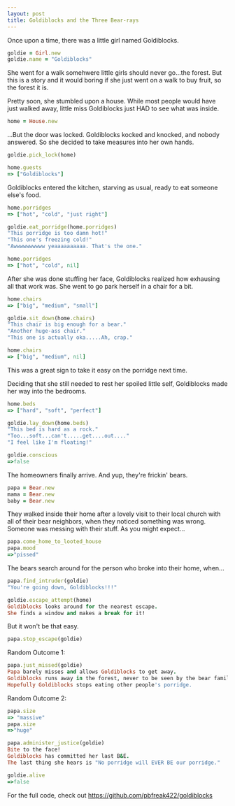 ```yaml
---
layout: post
title: Goldiblocks and the Three Bear-rays
---
```



Once upon a time, there was a little girl named Goldiblocks. 

``` ruby
goldie = Girl.new
goldie.name = "Goldiblocks"
```

She went for a walk somehwere little girls should never go...the forest. But this is a story and it would boring if she just went on a walk to buy fruit, so the forest it is. 

Pretty soon, she stumbled upon a house. While most people would have just walked away, little miss Goldiblocks just HAD to see what was inside.

``` ruby
home = House.new
```

...But the door was locked. Goldiblocks kocked and knocked, and nobody answered. So she decided to take measures into her own hands.

``` ruby
goldie.pick_lock(home)

home.guests 
=> ["Goldiblocks"]
```

Goldiblocks entered the kitchen, starving as usual, ready to eat someone else's food.

``` ruby
home.porridges
=> ["hot", "cold", "just right"]

goldie.eat_porridge(home.porridges)
"This porridge is too damn hot!"
"This one's freezing cold!"
"Awwwwwwwwww yeaaaaaaaaaa. That's the one."

home.porridges
=> ["hot", "cold", nil]
```

After she was done stuffing her face, Goldiblocks realized how exhausing all that work was. She went to go park herself in a chair for a bit.

``` ruby
home.chairs
=> ["big", "medium", "small"]

goldie.sit_down(home.chairs)
"This chair is big enough for a bear."
"Another huge-ass chair."
"This one is actually oka.....Ah, crap."

home.chairs
=> ["big", "medium", nil]
```

This was a great sign to take it easy on the porridge next time.

Deciding that she still needed to rest her spoiled little self, Goldiblocks made her way into the bedrooms.

``` ruby
home.beds
=> ["hard", "soft", "perfect"]

goldie.lay_down(home.beds)
"This bed is hard as a rock."
"Too...soft...can't.....get....out...."
"I feel like I'm floating!"

goldie.conscious
=>false
```

The homeowners finally arrive. And yup, they're frickin' bears.

``` ruby
papa = Bear.new
mama = Bear.new
baby = Bear.new
```

They walked inside their home after a lovely visit to their local church with all of their bear neighbors, when they noticed something was wrong. Someone was messing with their stuff. As you might expect...

``` ruby
papa.come_home_to_looted_house
papa.mood
=>"pissed"
```

The bears search around for the person who broke into their home, when...

``` ruby
papa.find_intruder(goldie)
"You're going down, Goldiblocks!!!"

goldie.escape_attempt(home)
Goldiblocks looks around for the nearest escape.
She finds a window and makes a break for it!
```

But it won't be that easy.

``` ruby
papa.stop_escape(goldie)
```

Random Outcome 1:

``` ruby
papa.just_missed(goldie)
Papa barely misses and allows Goldiblocks to get away.
Goldiblocks runs away in the forest, never to be seen by the bear family again.
Hopefully Goldiblocks stops eating other people's porridge.
```

Random Outcome 2:

``` ruby
papa.size
=> "massive"
papa.size
=>"huge"

papa.administer_justice(goldie)
Bite to the face!
Goldiblocks has committed her last B&E.
The last thing she hears is "No porridge will EVER BE our porridge."

goldie.alive
=>false
```

For the full code, check out https://github.com/pbfreak422/goldiblocks

